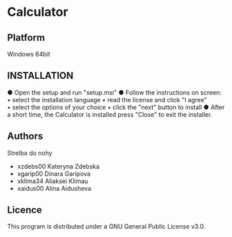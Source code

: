 # Calculator
Platform
---------

Windows 64bit

INSTALLATION
------------

● Open the setup and run "setup.msi"
● Follow the instructions on screen:
    • select the installation language
    • read the license and click "I agree"		
    • select the options of your choice
    • click the "next" button to install
● After a short time, the Calculator is installed press "Close" to exit the installer.

Authors
------

Strelba do nohy
- xzdebs00 Kateryna Zdebska
- xgarip00 Dinara Garipova 
- xklima34 Aliaksei Klimau
- xaidus00 Alina Aidusheva

Licence
-------

This program is distributed under a GNU General Public License v3.0.
